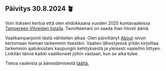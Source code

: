 ## Päivitys 30.8.2024 &#129716;

Voin ilokseni kertoa että olen ehdokkaana vuoden 2025 kuntavaaleissa [Tampereen Vihreiden listalla](https://www.tampereenvihreat.fi/kunnallisvaalit/tampereen-vihreat-nimesivat-lisaa-kuntavaaliehdokkaita-ja-paattivat-pormestariehdokkaan-asettamisesta/). Tavoitteenani on saada ihan hitosti ääniä.

Vaalikampanjointi tästä vähitellen alkaa. Olen päivittänyt [About](/page/about/)-sivun kertomaan hieman tarkemmin itsestäni. Vaalien lähestyessä yritän kirjoittaa tarkemmin ajatuksistani kaupungin kehityksestä ja yleisesti vaaleihin liittyen. Linkitän tänne kaikki vaalikoneet joihin vastaan, kun se aika tulee.

Tietoa vaaleista ja äänestämisestä [täältä.](https://vaalit.fi/vaalit-2024-2035)